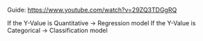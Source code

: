 Guide: https://www.youtube.com/watch?v=29ZQ3TDGgRQ

If the Y-Value is Quantitative -> Regression model
If the Y-Value is Categorical -> Classification model